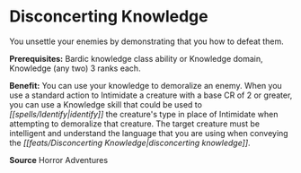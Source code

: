 ﻿---
cssclass: [feats]

---
# Disconcerting Knowledge

You unsettle your enemies by demonstrating that you how to defeat them.

**Prerequisites:** Bardic knowledge class ability or Knowledge domain, Knowledge (any two) 3 ranks each.

**Benefit:** You can use your knowledge to demoralize an enemy. When you use a standard action to Intimidate a creature with a base CR of 2 or greater, you can use a Knowledge skill that could be used to _[[spells/Identify|identify]]_ the creature's type in place of Intimidate when attempting to demoralize that creature. The target creature must be intelligent and understand the language that you are using when conveying the _[[feats/Disconcerting Knowledge|disconcerting knowledge]]_.

**Source** Horror Adventures